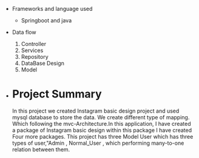 * Frameworks and language used
  
    * Springboot and java
* Data flow
  1. Controller
  2. Services
  3. Repository
  4. DataBase Design
  5. Model
 

* # Project Summary
   In this project we created Instagram basic design project and used mysql database to store the data. We create different type of mapping. Which following the mvc-Architecture.In this application, I have created a package of Instagram basic design within this package I have created Four more packages. This project has three Model User which has three types of user,"Admin , Normal_User , which performing many-to-one relation between them.
